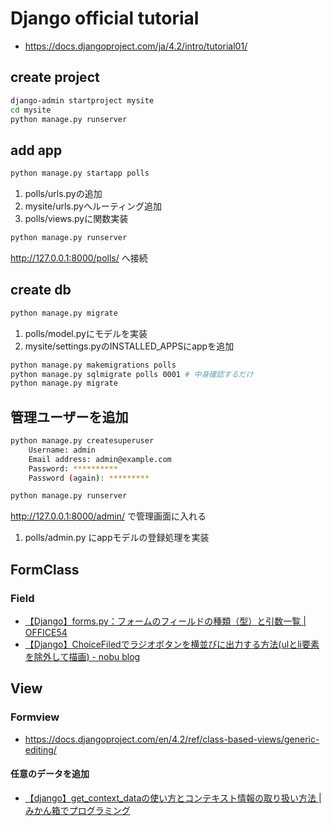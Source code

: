 # Django official tutorial

- https://docs.djangoproject.com/ja/4.2/intro/tutorial01/

## create project

```sh
django-admin startproject mysite
cd mysite
python manage.py runserver
```

## add app

```sh
python manage.py startapp polls
```

1. polls/urls.pyの追加
2. mysite/urls.pyへルーティング追加
3. polls/views.pyに関数実装

```sh
python manage.py runserver
```
http://127.0.0.1:8000/polls/ へ接続


## create db

```sh
python manage.py migrate
```

1. polls/model.pyにモデルを実装
2. mysite/settings.pyのINSTALLED_APPSにappを追加

```sh
python manage.py makemigrations polls
python manage.py sqlmigrate polls 0001 # 中身確認するだけ
python manage.py migrate
```

## 管理ユーザーを追加

```sh
python manage.py createsuperuser
    Username: admin
    Email address: admin@example.com
    Password: **********
    Password (again): *********

python manage.py runserver
```

http://127.0.0.1:8000/admin/ で管理画面に入れる

1. polls/admin.py にappモデルの登録処理を実装

## FormClass

### Field

- [【Django】forms.py：フォームのフィールドの種類（型）と引数一覧 | OFFICE54](https://office54.net/python/django/forms-field-argument#section3-3)
- [【Django】ChoiceFiledでラジオボタンを横並びに出力する方法(ulとli要素を除外して描画) - nobu blog](https://nobunobu1717.site/?p=1867)

## View

### Formview

- https://docs.djangoproject.com/en/4.2/ref/class-based-views/generic-editing/


#### 任意のデータを追加

- [【django】get_context_dataの使い方とコンテキスト情報の取り扱い方法 | みかん箱でプログラミング](https://en-junior.com/get_context_data/)



